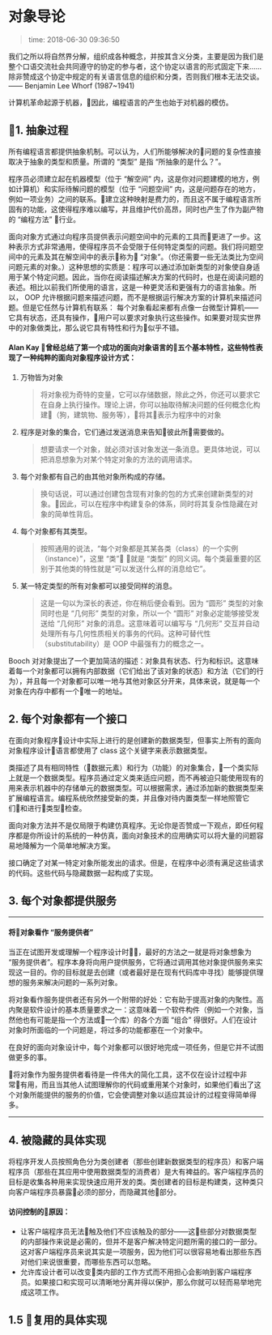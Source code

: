 # 对象导论
>time: 2018-06-30 09:36:50

我们之所以将自然界分解，组织成各种概念，并按其含义分类，主要是因为我们是整个口语交流社会共同遵守的协定的参与者，这个协定以语言的形式固定下来……除非赞成这个协定中规定的有关语言信息的组织和分类，否则我们根本无法交谈。  
—— Benjamin Lee Whorf (1987~1941)

计算机革命起源于机器，因此，编程语言的产生也始于对机器的模仿。

## 1. 抽象过程
所有编程语言都提供抽象机制。可以认为，人们所能够解决的问题的复杂性直接取决于抽象的类型和质量。所谓的 “类型” 是指 “所抽象的是什么？”。

程序员必须建立起在机器模型（位于 “解空间” 内，这是你对问题建模的地方，例如计算机）和实际待解问题的模型（位于 “问题空间” 内，这是问题存在的地方，例如一项业务）之间的联系。建立这种映射是费力的，而且这不属于编程语言所固有的功能，这使得程序难以编写，并且维护代价高昂，同时也产生了作为副产物的 “编程方法” 行业。

面向对象方式通过向程序员提供表示问题空间中的元素的工具而更进了一步。这种表示方式非常通用，使得程序员不会受限于任何特定类型的问题。我们将问题空间中的元素及其在解空间中的表示称为 “对象”。（你还需要一些无法类比为空间问题元素的对象。）这种思想的实质是：程序可以通过添加新类型的对象使自身适用于某个特定问题。因此，当你在阅读描述解决方案的代码时，也是在阅读问题的表述。相比以前我们所使用的语言，这是一种更灵活和更强有力的语言抽象。所以， OOP 允许根据问题来描述问题，而不是根据运行解决方案的计算机来描述问题。但是它任然与计算机有联系： 每个对象看起来都有点像一台微型计算机——它具有状态，还具有操作，用户可以要求对象执行这些操作。如果要对现实世界中的对象做类比，那么说它具有特性和行为似乎不错。

#### Alan Kay 曾经总结了第一个成功的面向对象语言的五个基本特性，这些特性表现了一种纯粹的面向对象程序设计方式：
1. 万物皆为对象
    >将对象视为奇特的变量，它可以存储数据，除此之外，你还可以要求它在自身上执行操作。理论上讲，你可以抽取待解决问题的任何概念化构建（狗，建筑物、服务等），将其表示为程序中的对象
1. 程序是对象的集合，它们通过发送消息来告知彼此所需要做的。
    >想要请求一个对象，就必须对该对象发送一条消息。更具体地说，可以把消息想象为对某个特定对象的方法的调用请求。
1. 每个对象都有自己的由其他对象所构成的存储。
    >换句话说，可以通过创建包含现有对象的包的方式来创建新类型的对象。因此，可以在程序中构建复杂的体系，同时将其复杂性隐藏在对象的简单性背后。
1. 每个对象都有其类型。
    >按照通用的说法，“每个对象都是其某各类（class）的一个实例（instance）”，这里 “类” 就是 “类型” 的同义词。每个类最重要的区别于其他类的特性就是“可以发送什么样的消息给它”。
1. 某一特定类型的所有对象都可以接受同样的消息。
    >这是一句以为深长的表述，你在稍后便会看到。因为 “圆形” 类型的对象同时也是 “几何形” 类型的对象，所以一个 “圆形” 对象必定能够接受发送给 “几何形” 对象的消息。这意味着可以编写与 “几何形” 交互并自动处理所有与几何性质相关的事务的代码。这种可替代性（substitutability）是 OOP 中最强有力的概念之一。

Booch 对对象提出了一个更加简洁的描述：对象具有状态、行为和标识。这意味着每一个对象都可以拥有内部数据（它们给出了该对象的状态）和方法（它们的行为），并且每一个对象都可以唯一地与其他对象区分开来，具体来说，就是每一个对象在内存中都有一个唯一的地址。
## 2. 每个对象都有一个接口

在面向对象程序设计中实际上进行的是创建新的数据类型，但事实上所有的面向对象程序设计语言都使用了 class 这个关键字来表示数据类型。

类描述了具有相同特性（数据元素）和行为（功能）的对象集合，一个类实际上就是一个数据类型。程序员通过定义类来适应问题，而不再被迫只能使用现有的用来表示机器中的存储单元的数据类型。可以根据需求，通过添加新的数据类型来扩展编程语言。编程系统欣然接受新的类，并且像对待内置类型一样地照管它们和进行类型检查。

面向对象方法并不是仅局限于构建仿真程序。无论你是否赞成一下观点，即任何程序都是你所设计的系统的一种仿真，面向对象技术的应用确实可以将大量的问题容易地降解为一个简单地解决方案。

接口确定了对某一特定对象所能发出的请求。但是，在程序中必须有满足这些请求的代码。这些代码与隐藏数据一起构成了实现。

## 3. 每个对象都提供服务
****
#### 将对象看作 “服务提供者”
当正在试图开发或理解一个程序设计时，最好的方法之一就是将对象想象为 “服务提供者”。程序本身将向用户提供服务，它将通过调用其他对象提供服务来实现这一目的。你的目标就是去创建（或者最好是在现有代码库中寻找）能够提供理想的服务来解决问题的一系列对象。

将对象看作服务提供者还有另外一个附带的好处：它有助于提高对象的内聚性。高内聚是软件设计的基本质量要求之一：这意味着一个软件构件（例如一个对象，当然他也有可能是指一个方法或一个库）的各个方面 “组合” 得很好。人们在设计对象时所面临的一个问题是，将过多的功能都塞在一个对象中。

在良好的面向对象设计中，每个对象都可以很好地完成一项任务，但是它并不试图做更多的事。

将对象作为服务提供者看待是一件伟大的简化工具，这不仅在设计过程中非常有用，而且当其他人试图理解你的代码或重用某个对象时，如果他们看出了这个对象所能提供的服务的价值，它会使调整对象以适应其设计的过程变得简单得多。
***

## 4. 被隐藏的具体实现

将程序开发人员按照角色分为类创建者（那些创建新数据类型的程序员）和客户端程序员（那些在其应用中使用数据类型的消费者）是大有裨益的。客户端程序员的目标是收集各种用来实现快速应用开发的类。类创建者的目标是构建类，这种类只向客户端程序员暴露必须的部分，而隐藏其他部分。

#### 访问控制的原因：
* 让客户端程序员无法触及他们不应该触及的部分——这些部分对数据类型的内部操作来说是必需的，但并不是客户解决特定问题所需的接口的一部分。这对客户端程序员来说其实是一项服务，因为他们可以很容易地看出那些东西对他们来说很重要，而哪些东西可以忽略。
* 允许库设计者可以改变类内部的工作方式而不用担心会影响到客户端程序员。如果接口和实现可以清晰地分离并得以保护，那么你就可以轻而易举地完成这项工作。

## 1.5 复用的具体实现

